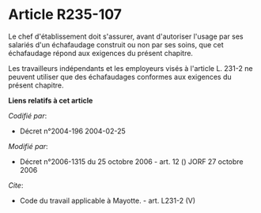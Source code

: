 # Article R235-107

Le chef d'établissement doit s'assurer, avant d'autoriser l'usage par ses salariés d'un échafaudage construit ou non par ses
soins, que cet échafaudage répond aux exigences du présent chapitre. 

Les travailleurs indépendants et les employeurs visés à l'article L. 231-2 ne peuvent utiliser que des échafaudages conformes
aux exigences du présent chapitre.

**Liens relatifs à cet article**

_Codifié par_:

  - Décret n°2004-196 2004-02-25

_Modifié par_:

  - Décret n°2006-1315 du 25 octobre 2006 - art. 12 () JORF 27 octobre 2006

_Cite_:

  - Code du travail applicable à Mayotte. - art. L231-2 (V)
